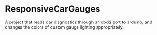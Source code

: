 # ResponsiveCarGauges
A project that reads car diagnostics through an obd2 port to arduino, and changes the colors of custom gauge lighting appropriately.
